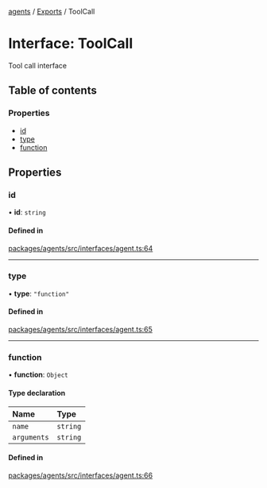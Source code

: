 <!-- 
 ⚠️  AUTO-GENERATED FILE - DO NOT EDIT MANUALLY
 This file is automatically generated by scripts/docs-generator.js
 To make changes, edit the source TypeScript files or update the generator script
-->

[agents](../../) / [Exports](../modules) / ToolCall

# Interface: ToolCall

Tool call interface

## Table of contents

### Properties

- [id](ToolCall#id)
- [type](ToolCall#type)
- [function](ToolCall#function)

## Properties

### id

• **id**: `string`

#### Defined in

[packages/agents/src/interfaces/agent.ts:64](https://github.com/woojubb/robota/blob/d84cd2e1e6915e9f7e9aff8f9b06df02e55c139b/packages/agents/src/interfaces/agent.ts#L64)

___

### type

• **type**: ``"function"``

#### Defined in

[packages/agents/src/interfaces/agent.ts:65](https://github.com/woojubb/robota/blob/d84cd2e1e6915e9f7e9aff8f9b06df02e55c139b/packages/agents/src/interfaces/agent.ts#L65)

___

### function

• **function**: `Object`

#### Type declaration

| Name | Type |
| :------ | :------ |
| `name` | `string` |
| `arguments` | `string` |

#### Defined in

[packages/agents/src/interfaces/agent.ts:66](https://github.com/woojubb/robota/blob/d84cd2e1e6915e9f7e9aff8f9b06df02e55c139b/packages/agents/src/interfaces/agent.ts#L66)
